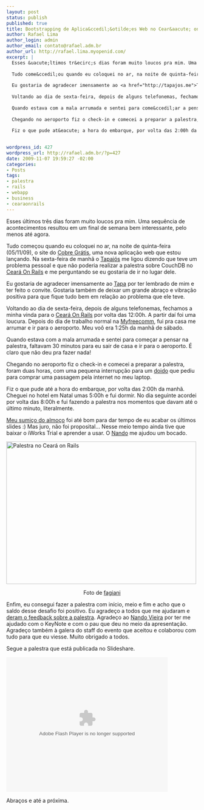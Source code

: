 ```yaml
--- 
layout: post
status: publish
published: true
title: Bootstrapping de Aplica&ccedil;&otilde;es Web no Cear&aacute; on Rails 2009
author: Rafael Lima
author_login: admin
author_email: contato@rafael.adm.br
author_url: http://rafael.lima.myopenid.com/
excerpt: |
  Esses &uacute;ltimos tr&ecirc;s dias foram muito loucos pra mim. Uma sequ&ecirc;ncia de acontecimentos resultou em um final de semana bem interessante, pelo menos at&eacute; agora.
  
  Tudo come&ccedil;ou quando eu coloquei no ar, na noite de quinta-feira (05/11/09), o site do <a href="http://cobregratis.com.br">Cobre Gr&aacute;tis</a>, uma nova aplica&ccedil;&atilde;o web que estou lan&ccedil;ando. Na sexta-feira de manh&atilde; o <a href="http://tapajos.me">Tapaj&oacute;s</a> me ligou dizendo que teve um problema pessoal e que n&atilde;o poderia realizar a palestra sobre CouchDB no <a href="http://cearaonrails.com.br/">Cear&aacute; On Rails</a> e me perguntando se eu gostaria de ir no lugar dele.
  
  Eu gostaria de agradecer imensamente ao <a href="http://tapajos.me">Tapa</a> por ter lembrado de mim e ter feito o convite. Gostaria tamb&eacute;m de deixar um grande abra&ccedil;o e vibra&ccedil;&atilde;o positiva para que fique tudo bem em rela&ccedil;&atilde;o ao problema que ele teve.
  
  Voltando ao dia de sexta-feira, depois de alguns telefonemas, fechamos a minha vinda para o <a href="http://cearaonrails.com.br/">Cear&aacute; On Rails</a> por volta das 12:00h. A partir da&iacute; foi uma loucura. Depois do dia de trabalho normal na <a href="http://myfreecomm.com.br">Myfreecomm</a>, fui pra casa me arrumar e ir para o aeroporto. Meu vo&ocirc; era 1:25h da manh&atilde; de s&aacute;bado.
  
  Quando estava com a mala arrumada e sentei para come&ccedil;ar a pensar na palestra, faltavam 30 minutos para eu sair de casa e ir para o aeroporto. &Eacute; claro que n&atilde;o deu pra fazer nada!
  
  Chegando no aeroporto fiz o check-in e comecei a preparar a palestra, foram duas horas, com uma pequena interrup&ccedil;&atilde;o para um <a href="https://twitter.com/rafaelp/status/5496678566">doido</a> que pediu para comprar uma passagem pela internet no meu laptop.
  
  Fiz o que pude at&eacute; a hora do embarque, por volta das 2:00h da manh&atilde;. Cheguei no hotel em Natal umas 5:00h e fui dormir. No dia seguinte acordei por volta das 8:00h e fui fazendo a palestra nos momentos que davam at&eacute; o &uacute;ltimo minuto, literalmente.
  

wordpress_id: 427
wordpress_url: http://rafael.adm.br/?p=427
date: 2009-11-07 19:59:27 -02:00
categories: 
- Posts
tags: 
- palestra
- rails
- webapp
- business
- cearaonrails
---
```

Esses &uacute;ltimos tr&ecirc;s dias foram muito loucos pra mim. Uma sequ&ecirc;ncia de acontecimentos resultou em um final de semana bem interessante, pelo menos at&eacute; agora.

Tudo come&ccedil;ou quando eu coloquei no ar, na noite de quinta-feira (05/11/09), o site do <a href="http://cobregratis.com.br">Cobre Gr&aacute;tis</a>, uma nova aplica&ccedil;&atilde;o web que estou lan&ccedil;ando. Na sexta-feira de manh&atilde; o <a href="http://tapajos.me">Tapaj&oacute;s</a> me ligou dizendo que teve um problema pessoal e que n&atilde;o poderia realizar a palestra sobre CouchDB no <a href="http://cearaonrails.com.br/">Cear&aacute; On Rails</a> e me perguntando se eu gostaria de ir no lugar dele.

Eu gostaria de agradecer imensamente ao <a href="http://tapajos.me">Tapa</a> por ter lembrado de mim e ter feito o convite. Gostaria tamb&eacute;m de deixar um grande abra&ccedil;o e vibra&ccedil;&atilde;o positiva para que fique tudo bem em rela&ccedil;&atilde;o ao problema que ele teve.

Voltando ao dia de sexta-feira, depois de alguns telefonemas, fechamos a minha vinda para o <a href="http://cearaonrails.com.br/">Cear&aacute; On Rails</a> por volta das 12:00h. A partir da&iacute; foi uma loucura. Depois do dia de trabalho normal na <a href="http://myfreecomm.com.br">Myfreecomm</a>, fui pra casa me arrumar e ir para o aeroporto. Meu vo&ocirc; era 1:25h da manh&atilde; de s&aacute;bado.

Quando estava com a mala arrumada e sentei para come&ccedil;ar a pensar na palestra, faltavam 30 minutos para eu sair de casa e ir para o aeroporto. &Eacute; claro que n&atilde;o deu pra fazer nada!

Chegando no aeroporto fiz o check-in e comecei a preparar a palestra, foram duas horas, com uma pequena interrup&ccedil;&atilde;o para um <a href="https://twitter.com/rafaelp/status/5496678566">doido</a> que pediu para comprar uma passagem pela internet no meu laptop.

Fiz o que pude at&eacute; a hora do embarque, por volta das 2:00h da manh&atilde;. Cheguei no hotel em Natal umas 5:00h e fui dormir. No dia seguinte acordei por volta das 8:00h e fui fazendo a palestra nos momentos que davam at&eacute; o &uacute;ltimo minuto, literalmente.

<a id="more"></a><a id="more-427"></a>

<a href="http://twitter.com/fagiani/statuses/5512702471">Meu sumi&ccedil;o do almo&ccedil;o</a> foi at&eacute; bom para dar tempo de eu acabar os &uacute;ltimos slides :) Mas juro, n&atilde;o foi proposital... Nesse meio tempo ainda tive que baixar o iWorks Trial e aprender a usar. O&nbsp;<a href="http://simplesideias.com.br">Nando</a> me ajudou um bocado.

<a style="text-decoration: none;" href="http://rafael.adm.br/wp-content/uploads/2009/11/4083105357_6601df2241.jpg"><img class="aligncenter size-full wp-image-429" title="Palestra no Cear&aacute; on Rails" src="http://rafael.adm.br/wp-content/uploads/2009/11/4083105357_6601df2241.jpg" alt="Palestra no Cear&aacute; on Rails" width="500" height="375" /></a>
<p style="text-align: center;">Foto de <a href="http://www.flickr.com/photos/fagiani/">fagiani</a></p>
Enfim, eu consegui fazer a palestra com in&iacute;cio, meio e fim e acho que o saldo desse desafio foi positivo. Eu agrade&ccedil;o a todos que me ajudaram e <a href="https://twitter.com/#search?q=rafael%20lima%20cearaonrails%20palestra">deram o feedback sobre a palestra</a>. Agrade&ccedil;o ao <a href="http://simplesideias.com.br/">Nando Vieira</a> por ter me ajudado com o KeyNote e com o pau que deu no meio da apresenta&ccedil;&atilde;o. Agrade&ccedil;o tamb&eacute;m &agrave; galera do staff do evento que aceitou e colaborou com tudo para que eu viesse. Muito obrigado a todos.

Segue a palestra que est&aacute; publicada no Slideshare.

<object style="margin: 0px;" classid="clsid:d27cdb6e-ae6d-11cf-96b8-444553540000" width="425" height="355" codebase="http://download.macromedia.com/pub/shockwave/cabs/flash/swflash.cab#version=6,0,40,0"><param name="allowFullScreen" value="true" /><param name="allowScriptAccess" value="always" /><param name="src" value="http://static.slidesharecdn.com/swf/ssplayer2.swf?doc=webappbootstrappdf-091107153458-phpapp01&amp;rel=0&amp;stripped_title=bootstrapping-de-uma-aplicao-web" /><param name="allowfullscreen" value="true" /><embed style="margin: 0px;" type="application/x-shockwave-flash" width="425" height="355" src="http://static.slidesharecdn.com/swf/ssplayer2.swf?doc=webappbootstrappdf-091107153458-phpapp01&amp;rel=0&amp;stripped_title=bootstrapping-de-uma-aplicao-web" allowscriptaccess="always" allowfullscreen="true"></embed></object>

Abra&ccedil;os e at&eacute; a pr&oacute;xima.
